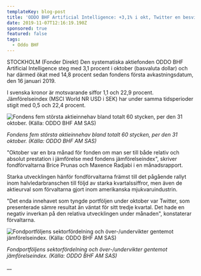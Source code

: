 ```yaml
---
templateKey: blog-post
title: 'ODDO BHF Artificial Intelligence: +3,1% i okt, Twitter en besvikelse'
date: 2019-11-07T12:16:19.190Z
sponsored: true
featured: false
tags:
  - Oddo BHF
---
```

STOCKHOLM (Fonder Direkt) Den systematiska aktiefonden ODDO BHF Artificial Intelligence steg med 3,1 procent i oktober (basvaluta dollar) och har därmed ökat med 14,8 procent sedan fondens första avkastningsdatum, den 16 januari 2019.

I svenska kronor är motsvarande siffor 1,1 och 22,9 procent. Jämförelseindex (MSCI World NR USD i SEK) har under samma tidsperioder stigit med 0,5 och 22,4 procent.

![Fondens fem största aktieinnehav bland totalt 60 stycken, per den 31 oktober. (Källa: ODDO BHF AM SAS)](/img/ai.png "Fondens fem största aktieinnehav bland totalt 60 stycken, per den 31 oktober. (Källa: ODDO BHF AM SAS)")

_Fondens fem största aktieinnehav bland totalt 60 stycken, per den 31 oktober. (Källa: ODDO BHF AM SAS)_

"Oktober var en bra månad för fonden om man ser till både relativ och absolut prestation i jämförelse med fondens jämförelseindex", skriver fondförvaltarna Brice Prunas och Maxence Radjabi i en månadsrapport.



Starka utvecklingen hänför fondförvaltarna främst till det pågående rallyt inom halvledarbranschen till följd av starka kvartalssiffror, men även de aktieurval som förvaltarna gjort inom amerikanska mjukvaruindustrin.



"Det enda innehavet som tyngde portföljen under oktober var Twitter, som presenterade sämre resultat än väntat för sitt tredje kvartal. Det hade en negativ inverkan på den relativa utvecklingen under månaden", konstaterar förvaltarna.

![Fondportföljens sektorfördelning och över-/undervikter gentemot jämförelseindex. (Källa: ODDO BHF AM SAS)](/img/ai1.png "Fondportföljens sektorfördelning och över-/undervikter gentemot jämförelseindex. (Källa: ODDO BHF AM SAS)")

_Fondportföljens sektorfördelning och över-/undervikter gentemot jämförelseindex. (Källa: ODDO BHF AM SAS)_

__
